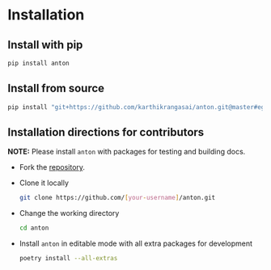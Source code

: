 # Installation

## Install with pip

```bash
pip install anton
```

## Install from source

```bash
pip install "git+https://github.com/karthikrangasai/anton.git@master#egg=anton"
```

## Installation directions for contributors

**NOTE:** Please install ``anton`` with packages for testing and building docs.

- Fork the [repository](https://github.com/karthikrangasai/anton.git).
- Clone it locally

    ```bash
    git clone https://github.com/[your-username]/anton.git
    ```

- Change the working directory

    ```bash
    cd anton
    ```

- Install ``anton`` in editable mode with all extra packages for development

    ```bash
    poetry install --all-extras
    ```
